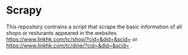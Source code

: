 # Scrapy
 
This repository contrains a script that scrape the basic information of all shops or resturants appeared in the websites https://www.linkhk.com/tc/shop/?cid=&did=&scid= or https://www.linkhk.com/tc/dine/?cid=&did=&scid= .
